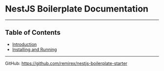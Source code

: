 # NestJS Boilerplate Documentation

---

## Table of Contents

- [Introduction](introduction.md)
- [Installing and Running](installing-and-running.md)

---

GitHub: https://github.com/remirex/nestjs-boilerplate-starter
